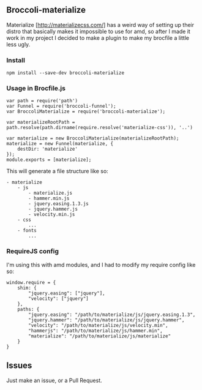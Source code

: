 Broccoli-materialize
---

Materialize [http://materializecss.com/] has a weird way of setting up their distro that basically makes it impossible to use for amd, so after I made it work in my project I decided to make a plugin to make my brocfile a little less ugly.

### Install
`npm install --save-dev broccoli-materialize`

### Usage in Brocfile.js
```
var path = require('path')
var Funnel = require('broccoli-funnel');
var BroccoliMaterialize = require('broccoli-materialize');

var materializeRootPath = path.resolve(path.dirname(require.resolve('materialize-css')), '..')

var materialize = new BroccoliMaterialize(materializeRootPath);
materialize = new Funnel(materialize, {
    destDir: 'materialize'
});
module.exports = [materialize];
```

This will generate a file structure like so:
```
- materialize
    - js
        - materialize.js
        - hammer.min.js
        - jquery.easing.1.3.js
        - jquery.hammer.js
        - velocity.min.js
    - css
        ...
    - fonts
        ...
```

### RequireJS config
I'm using this with amd modules, and I had to modify my require config like so:
```
window.require = {
    shim: {
        "jquery.easing": ["jquery"],
        "velocity": ["jquery"]
    },
    paths: {
        "jquery.easing": "/path/to/materialize/js/jquery.easing.1.3",
        "jquery.hammer": "/path/to/materialize/js/jquery.hammer",
        "velocity": "/path/to/materialize/js/velocity.min",
        "hammerjs": "/path/to/materialize/js/hammer.min",
        "materialize": "/path/to/materialize/js/materialize"
    }
}
```

Issues
---

Just make an issue, or a Pull Request.
